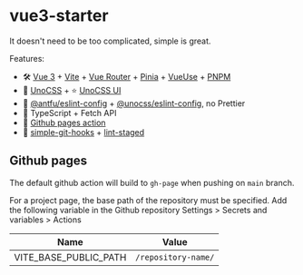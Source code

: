 # vue3-starter

It doesn't need to be too complicated, simple is great.

Features:

- 🛠 [Vue 3](https://v3.vuejs.org/guide/introduction.html) + [Vite](https://vitejs.dev/guide/) + [Vue Router](https://github.com/vuejs/vue-router-next) + [Pinia](https://pinia.vuejs.org/) + [VueUse](https://vueuse.org/) + [PNPM](https://pnpm.io)
- 🎨 [UnoCSS](https://github.com/antfu/unocss) + ⭐ [UnoCSS UI](https://github.com/cherryful/unocss-ui) 
- 🧹 [@antfu/eslint-config](https://github.com/antfu/eslint-config) + [@unocss/eslint-config](https://github.com/unocss/unocss/tree/main/packages/config), no Prettier
- 🦾 TypeScript + Fetch API
- 📄 [Github pages action](https://pages.github.com)
- 🫡 [simple-git-hooks](https://www.npmjs.com/package/simple-git-hooks) + [lint-staged](https://www.npmjs.com/package/lint-staged)

## Github pages

The default github action will build to `gh-page` when pushing on `main` branch.

For a project page, the base path of the repository must be specified. Add the following variable in the Github repository Settings > Secrets and variables > Actions

| Name                        | Value                    |
| --------------------------- | ------------------------ |
| VITE_BASE_PUBLIC_PATH       | `/repository-name/`      |

